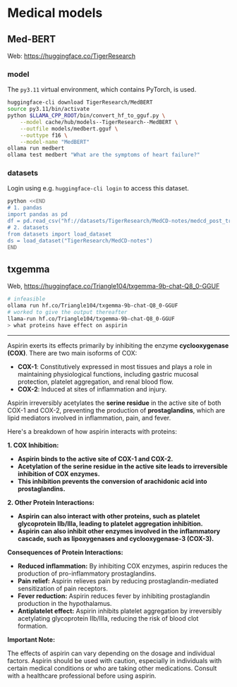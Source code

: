 # Medical models

## Med-BERT

Web: <https://huggingface.co/TigerResearch>

### model

The `py3.11` virtual environment, which contains PyTorch, is used.

```bash
huggingface-cli download TigerResearch/MedBERT
source py3.11/bin/activate
python $LLAMA_CPP_ROOT/bin/convert_hf_to_gguf.py \
    --model cache/hub/models--TigerResearch--MedBERT \
    --outfile models/medbert.gguf \
    --outtype f16 \
    --model-name "MedBERT"
ollama run medbert
ollama test medbert "What are the symptoms of heart failure?"
```

### datasets

Login using e.g. `huggingface-cli login` to access this dataset.

```bash
python <<END
# 1. pandas
import pandas as pd
df = pd.read_csv("hf://datasets/TigerResearch/MedCD-notes/medcd_post_transfusion_effect_evaluation_records.csv")
# 2. datasets
from datasets import load_dataset
ds = load_dataset("TigerResearch/MedCD-notes")
END
```

## txgemma

Web, <https://huggingface.co/Triangle104/txgemma-9b-chat-Q8_0-GGUF>

```bash
# infeasible
ollama run hf.co/Triangle104/txgemma-9b-chat-Q8_0-GGUF
# worked to give the output thereafter
llama-run hf.co/Triangle104/txgemma-9b-chat-Q8_0-GGUF
> what proteins have effect on aspirin
```
---

Aspirin exerts its effects primarily by inhibiting the enzyme **cyclooxygenase (COX)**. There are two main isoforms of COX:

* **COX-1**: Constitutively expressed in most tissues and plays a role in maintaining physiological functions, including gastric mucosal protection, platelet aggregation, and renal blood flow.
* **COX-2**: Induced at sites of inflammation and injury.

Aspirin irreversibly acetylates the **serine residue** in the active site of both COX-1 and COX-2, preventing the production of **prostaglandins**, which are lipid mediators involved in inflammation, pain, and fever.

Here's a breakdown of how aspirin interacts with proteins:

**1. COX Inhibition:**

* **Aspirin binds to the active site of COX-1 and COX-2.**
* **Acetylation of the serine residue in the active site leads to irreversible inhibition of COX enzymes.**
* **This inhibition prevents the conversion of arachidonic acid into prostaglandins.**

**2. Other Protein Interactions:**

* **Aspirin can also interact with other proteins, such as platelet glycoprotein IIb/IIIa, leading to platelet aggregation inhibition.**
* **Aspirin can also inhibit other enzymes involved in the inflammatory cascade, such as lipoxygenases and cyclooxygenase-3 (COX-3).**

**Consequences of Protein Interactions:**

* **Reduced inflammation:** By inhibiting COX enzymes, aspirin reduces the production of pro-inflammatory prostaglandins.
* **Pain relief:** Aspirin relieves pain by reducing prostaglandin-mediated sensitization of pain receptors.
* **Fever reduction:** Aspirin reduces fever by inhibiting prostaglandin production in the hypothalamus.
* **Antiplatelet effect:** Aspirin inhibits platelet aggregation by irreversibly acetylating glycoprotein IIb/IIIa, reducing the risk of blood clot formation.

**Important Note:**

The effects of aspirin can vary depending on the dosage and individual factors. Aspirin should be used with caution, especially in individuals with certain medical conditions or who are taking other medications. Consult with a healthcare professional before using aspirin.
